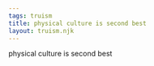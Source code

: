 ```yaml
---
tags: truism
title: physical culture is second best
layout: truism.njk
---
```


physical culture is second best